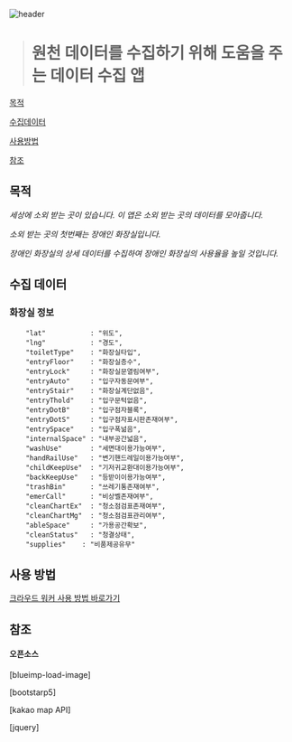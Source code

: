 ![header](https://capsule-render.vercel.app/api?type=transparent&height=400&text=KnockKnock&color=0d6efd&fontColor=ffffff&animation=twinkling&desc=크라우드%20워커%20 )

># 원천 데이터를 수집하기 위해 도움을 주는 데이터 수집 앱

[목적](#목적)

[수집데이터](#수집-데이터)

[사용방법](#사용-방법)

[참조](#참조)


## 목적

*세상에 소외 받는 곳이 있습니다. 이 앱은 소외 받는 곳의 데이터를 모아줍니다.* 

*소외 받는 곳의 첫번째는 장애인 화장실입니다.*

*장애인 화장실의 상세 데이터를 수집하여 장애인 화장실의 사용율을 높일 것입니다.*

 
 
## 수집 데이터
 ### 화장실 정보 
``` 
    "lat"           : "위도",        
    "lng"           : "경도",         
    "toiletType"    : "화장실타입", 
    "entryFloor"    : "화장실층수",
    "entryLock"     : "화장실문열림여부",     
    "entryAuto"     : "입구자동문여부",   
    "entryStair"    : "화장실계단없음",   
    "entryThold"    : "입구문턱없음",      
    "entryDotB"     : "입구점자블록",    
    "entryDotS"     : "입구점자표시판존재여부",
    "entrySpace"    : "입구폭넒음",
    "internalSpace" : "내부공간넓음", 
    "washUse"       : "세면대이용가능여부",
    "handRailUse"   : "변기핸드레일이용가능여부",
    "childKeepUse"  : "기저귀교환대이용가능여부",
    "backKeepUse"   : "등받이이용가능여부",
    "trashBin"      : "쓰레기통존재여부",
    "emerCall"      : "비상벨존재여부",
    "cleanChartEx"  : "청소점검표존재여부",
    "cleanChartMg"  : "청소점검표관리여부",
    "ableSpace"     : "가용공간확보",
    "cleanStatus"   : "청결상태",  
    "supplies"    : "비품제공유무"
```

## 사용 방법
[크라우드 워커 사용 방법 바로가기](https://power-waiter-acb.notion.site/cbd12aed8a5545b9a958590157f77a02)

## 참조 

#### 오픈소스 

[blueimp-load-image]

[bootstarp5]

[kakao map API]

[jquery]


